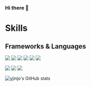 ### Hi there 👋

<!--
**yjinjo/yjinjo** is a ✨ _special_ ✨ repository because its `README.md` (this file) appears on your GitHub profile.

Here are some ideas to get you started:

- 🔭 I’m currently working on ...
- 🌱 I’m currently learning ...
- 👯 I’m looking to collaborate on ...
- 🤔 I’m looking for help with ...
- 💬 Ask me about ...
- 📫 How to reach me: ...
- 😄 Pronouns: ...
- ⚡ Fun fact: ...
-->

# Skills
## Frameworks & Languages
<a href="https://www.djangoproject.com/" target="_blank"><img src="https://img.shields.io/badge/Django-092E20?style=flat-square&logo=Django&logoColor=white"/></a> <a href="https://flask.palletsprojects.com/" target="_blank"><img src="https://img.shields.io/badge/Flask-000000?style=flat-square&logo=Flask&logoColor=white"/></a> <a href="https://fastapi.tiangolo.com/" target="_blank"><img src="https://img.shields.io/badge/FastAPI-009688?style=flat-square&logo=Django&logoColor=white"/></a> <a href="https://spring.io/projects/spring-framework" target="_blank"><img src="https://img.shields.io/badge/Spring-6DB33F?style=flat-square&logo=Spring&logoColor=white"/></a> <a href="https://expressjs.com/" target="_blank"><img src="https://img.shields.io/badge/Express-000000?style=flat-square&logo=Express&logoColor=white"/></a> <a href="https://nestjs.com/" target="_blank"><img src="https://img.shields.io/badge/NestJS-E0234E?style=flat-square&logo=NestJS&logoColor=white"/></a>

<a href="https://www.python.org/" target="_blank"><img src="https://img.shields.io/badge/Python-3776AB?style=flat-square&logo=Python&logoColor=white"/></a> <a href="https://www.java.com/" target="_blank"><img src="https://img.shields.io/badge/Java-007396?style=flat-square&logo=Java&logoColor=white"/></a> 
<a href="https://www.javascript.com/" target="_blank"><img src="https://img.shields.io/badge/JavaScript-F7DF1E?style=flat-square&logo=JavaScript&logoColor=white"/></a>
  
  
![yjinjo's GitHub stats](https://github-readme-stats.vercel.app/api?username=yjinjo&show_icons=true&theme=radical)
